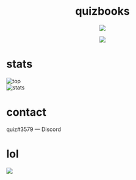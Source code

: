 <h1 align="center">quizbooks</h1>

<p align="center"> <img src="https://komarev.com/ghpvc/?username=quizbooks"/> </p>

<p align="center">
  <a href="https://github.com/quizbooks">
    <img src="https://discord.c99.nl/widget/theme-4/852933534704205864.png"/>
  </a>
</p>
  
# stats
![top](https://github-readme-stats.vercel.app/api/top-langs/?username=quizbooks&layout=compact&theme=dark)
</br>
![stats](https://github-readme-stats.vercel.app/api/?username=quizbooks&title_color=4F8CC9&text_color=9f9f9f&show_icons=true&bg_color=00000000&hide_border=true&icon_color=4F8CC9&hide_title=true&count_private=true&include_all_commits=true)

# contact

quiz#3579 — Discord </br>


# lol

![](https://hit.yhype.me/github/profile?user_id=86751715)
